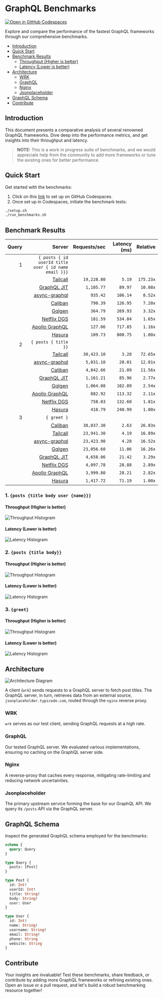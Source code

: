 # GraphQL Benchmarks <!-- omit from toc -->

[![Open in GitHub Codespaces](https://github.com/codespaces/badge.svg)](https://codespaces.new/tailcallhq/graphql-benchmarks)

Explore and compare the performance of the fastest GraphQL frameworks through our comprehensive benchmarks.

- [Introduction](#introduction)
- [Quick Start](#quick-start)
- [Benchmark Results](#benchmark-results)
  - [Throughput (Higher is better)](#throughput-higher-is-better)
  - [Latency (Lower is better)](#latency-lower-is-better)
- [Architecture](#architecture)
  - [WRK](#wrk)
  - [GraphQL](#graphql)
  - [Nginx](#nginx)
  - [Jsonplaceholder](#jsonplaceholder)
- [GraphQL Schema](#graphql-schema)
- [Contribute](#contribute)

[Tailcall]: https://github.com/tailcallhq/tailcall
[Gqlgen]: https://github.com/99designs/gqlgen
[Apollo GraphQL]: https://github.com/apollographql/apollo-server
[Netflix DGS]: https://github.com/netflix/dgs-framework
[Caliban]: https://github.com/ghostdogpr/caliban
[async-graphql]: https://github.com/async-graphql/async-graphql
[Hasura]: https://github.com/hasura/graphql-engine
[GraphQL JIT]: https://github.com/zalando-incubator/graphql-jit

## Introduction

This document presents a comparative analysis of several renowned GraphQL frameworks. Dive deep into the performance metrics, and get insights into their throughput and latency.

> **NOTE:** This is a work in progress suite of benchmarks, and we would appreciate help from the community to add more frameworks or tune the existing ones for better performance.

## Quick Start

Get started with the benchmarks:

1. Click on this [link](https://codespaces.new/tailcallhq/graphql-benchmarks) to set up on GitHub Codespaces.
2. Once set up in Codespaces, initiate the benchmark tests:

```bash
./setup.sh
./run_benchmarks.sh
```

## Benchmark Results

<!-- PERFORMANCE_RESULTS_START -->

| Query | Server | Requests/sec | Latency (ms) | Relative |
|-------:|--------:|--------------:|--------------:|---------:|
| 1 | `{ posts { id userId title user { id name email }}}` |
|| [Tailcall] | `19,228.80` | `5.19` | `175.23x` |
|| [GraphQL JIT] | `1,105.77` | `89.97` | `10.08x` |
|| [async-graphql] | `935.42` | `106.14` | `8.52x` |
|| [Caliban] | `790.39` | `126.95` | `7.20x` |
|| [Gqlgen] | `364.79` | `269.93` | `3.32x` |
|| [Netflix DGS] | `181.59` | `534.84` | `1.65x` |
|| [Apollo GraphQL] | `127.06` | `717.85` | `1.16x` |
|| [Hasura] | `109.73` | `800.75` | `1.00x` |
| 2 | `{ posts { title }}` |
|| [Tailcall] | `30,423.10` | `3.28` | `72.65x` |
|| [async-graphql] | `5,031.10` | `20.01` | `12.01x` |
|| [Caliban] | `4,842.66` | `21.09` | `11.56x` |
|| [GraphQL JIT] | `1,161.21` | `85.96` | `2.77x` |
|| [Gqlgen] | `1,064.08` | `102.89` | `2.54x` |
|| [Apollo GraphQL] | `882.92` | `113.32` | `2.11x` |
|| [Netflix DGS] | `758.03` | `132.60` | `1.81x` |
|| [Hasura] | `418.79` | `240.99` | `1.00x` |
| 3 | `{ greet }` |
|| [Caliban] | `38,037.30` | `2.63` | `26.83x` |
|| [Tailcall] | `23,941.30` | `4.19` | `16.89x` |
|| [async-graphql] | `23,423.90` | `4.28` | `16.52x` |
|| [Gqlgen] | `23,056.60` | `11.06` | `16.26x` |
|| [GraphQL JIT] | `4,658.06` | `21.42` | `3.29x` |
|| [Netflix DGS] | `4,097.78` | `28.88` | `2.89x` |
|| [Apollo GraphQL] | `3,999.80` | `28.21` | `2.82x` |
|| [Hasura] | `1,417.72` | `71.19` | `1.00x` |

<!-- PERFORMANCE_RESULTS_END -->



### 1. `{posts {title body user {name}}}`
#### Throughput (Higher is better)

![Throughput Histogram](assets/req_sec_histogram1.png)

#### Latency (Lower is better)

![Latency Histogram](assets/latency_histogram1.png)

### 2. `{posts {title body}}`
#### Throughput (Higher is better)

![Throughput Histogram](assets/req_sec_histogram2.png)

#### Latency (Lower is better)

![Latency Histogram](assets/latency_histogram2.png)

### 3. `{greet}`
#### Throughput (Higher is better)

![Throughput Histogram](assets/req_sec_histogram3.png)

#### Latency (Lower is better)

![Latency Histogram](assets/latency_histogram3.png)

## Architecture

![Architecture Diagram](assets/architecture.png)

A client (`wrk`) sends requests to a GraphQL server to fetch post titles. The GraphQL server, in turn, retrieves data from an external source, `jsonplaceholder.typicode.com`, routed through the `nginx` reverse proxy.

### WRK

`wrk` serves as our test client, sending GraphQL requests at a high rate.

### GraphQL

Our tested GraphQL server. We evaluated various implementations, ensuring no caching on the GraphQL server side.

### Nginx

A reverse-proxy that caches every response, mitigating rate-limiting and reducing network uncertainties.

### Jsonplaceholder

The primary upstream service forming the base for our GraphQL API. We query its `/posts` API via the GraphQL server.

## GraphQL Schema

Inspect the generated GraphQL schema employed for the benchmarks:

```graphql
schema {
  query: Query
}

type Query {
  posts: [Post]
}

type Post {
  id: Int!
  userId: Int!
  title: String!
  body: String!
  user: User
}

type User {
  id: Int!
  name: String!
  username: String!
  email: String!
  phone: String
  website: String
}
```

## Contribute

Your insights are invaluable! Test these benchmarks, share feedback, or contribute by adding more GraphQL frameworks or refining existing ones. Open an issue or a pull request, and let's build a robust benchmarking resource together!
